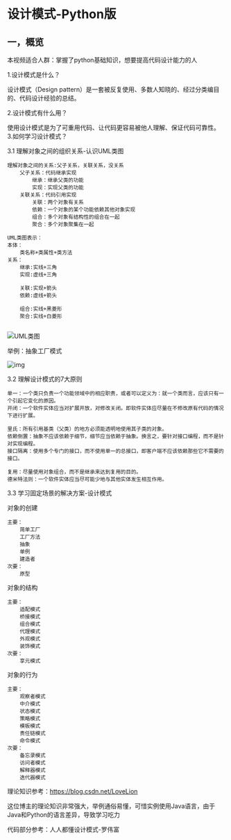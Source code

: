 # 设计模式-Python版

## 一，概览

本视频适合人群：掌握了python基础知识，想要提高代码设计能力的人

1.设计模式是什么？

设计模式（Design pattern）是一套被反复使用、多数人知晓的、经过分类编目的、代码设计经验的总结。

2.设计模式有什么用？

使用设计模式是为了可重用代码、让代码更容易被他人理解、保证代码可靠性。 
3.如何学习设计模式？

3.1 理解对象之间的组织关系-认识UML类图

```
理解对象之间的关系:父子关系，关联关系，没关系
	父子关系：代码继承实现
		继承：继承父类的功能
		实现：实现父类的功能
    关联关系：代码引用实现
        关联：两个对象有关系
		依赖：一个对象的某个功能依赖其他对象实现
		组合：多个对象有结构性的组合在一起
		聚合：多个对象聚集在一起
		
UML类图表示：
本体：
	类名称+类属性+类方法
关系：
	继承:实线+三角
	实现:虚线+三角
	
	关联:实现+箭头
	依赖:虚线+箭头
	
	组合:实线+黑菱形
	聚合:实线+白菱形
	
```

![UML类图](https://img-blog.csdnimg.cn/20210423223931305.jpg?x-oss-process=image/watermark,type_ZmFuZ3poZW5naGVpdGk,shadow_10,text_aHR0cHM6Ly9ibG9nLmNzZG4ubmV0L3NpbmF0XzI1MjA3Mjk1,size_16,color_FFFFFF,t_70#pic_center)

举例：抽象工厂模式



![img](https://img-blog.csdn.net/20130713163800203?watermark/2/text/aHR0cDovL2Jsb2cuY3Nkbi5uZXQvTG92ZUxpb24=/font/5a6L5L2T/fontsize/400/fill/I0JBQkFCMA==/dissolve/70/gravity/SouthEast)





3.2 理解设计模式的7大原则

```
单一：一个类只负责一个功能领域中的相应职责，或者可以定义为：就一个类而言，应该只有一个引起它变化的原因。
开闭：一个软件实体应当对扩展开放，对修改关闭。即软件实体应尽量在不修改原有代码的情况下进行扩展。

里氏：所有引用基类（父类）的地方必须能透明地使用其子类的对象。
依赖倒置：抽象不应该依赖于细节，细节应当依赖于抽象。换言之，要针对接口编程，而不是针对实现编程。
接口隔离：使用多个专门的接口，而不使用单一的总接口，即客户端不应该依赖那些它不需要的接口。

复用：尽量使用对象组合，而不是继承来达到复用的目的。
德米特法则：一个软件实体应当尽可能少地与其他实体发生相互作用。
```



3.3 学习固定场景的解决方案-设计模式

对象的创建

```
主要：
    简单工厂
    工厂方法
    抽象
    单例
    建造者
次要：
	原型
```

对象的结构

```
主要：
    适配模式
    桥接模式
    组合模式
    代理模式
    外观模式
    装饰模式
次要：
	享元模式
```

对象的行为

```
主要：
    观察者模式
    中介模式
    状态模式
    策略模式
    模板模式
    责任链模式
    命令模式
次要：
    备忘录模式
    访问者模式
    解释器模式
    迭代器模式
```

理论知识参考：https://blog.csdn.net/LoveLion

这位博主的理论知识非常强大，举例通俗易懂，可惜实例使用Java语言，由于Java和Python的语言差异，导致学习吃力

代码部分参考：人人都懂设计模式-罗伟富
